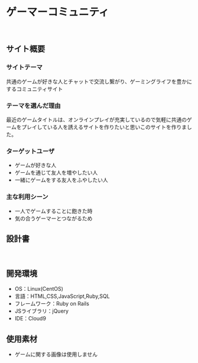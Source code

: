 # ゲーマーコミュニティ
​
## サイト概要

### サイトテーマ
共通のゲームが好きな人とチャットで交流し繋がり、ゲーミングライフを豊かにするコミュニティサイト
### テーマを選んだ理由
最近のゲームタイトルは、オンラインプレイが充実しているので気軽に共通のゲームをプレイしている人を誘えるサイトを作りたいと思いこのサイトを作りました。
​
### ターゲットユーザ
- ゲームが好きな人
- ゲームを通じて友人を増やしたい人
- 一緒にゲームをする友人をふやしたい人
### 主な利用シーン
- 一人でゲームすることに飽きた時
- 気の合うゲーマーとつながるため
​
## 設計書
<!--テーマを設定・提出する時点では不要です-->
​
## 開発環境
- OS：Linux(CentOS)
- 言語：HTML,CSS,JavaScript,Ruby,SQL
- フレームワーク：Ruby on Rails
- JSライブラリ：jQuery
- IDE：Cloud9
​
## 使用素材
- ゲームに関する画像は使用しません